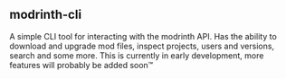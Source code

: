 ## modrinth-cli

A simple CLI tool for interacting with the modrinth API. Has the ability to download and upgrade mod files, inspect projects, users and versions, search and some more. This is currently in early development, more features will probably be added soon™